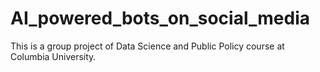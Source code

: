 # AI_powered_bots_on_social_media
This is a group project of Data Science and Public Policy course at Columbia University.

